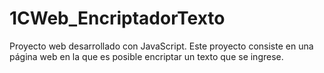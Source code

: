 # 1CWeb_EncriptadorTexto
Proyecto web desarrollado con JavaScript. Este proyecto consiste en una página web en la que es posible encriptar un texto que se ingrese.
